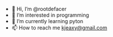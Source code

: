 - 👋 Hi, I’m @rootdefacer
- 👀 I’m interested in programming
- 🌱 I’m currently learning pyton
- 📫 How to reach me kjeaxy@gmail.com

<!---
rootdefacer/rootdefacer is a ✨ special ✨ repository because its `README.md` (this file) appears on your GitHub profile.
You can click the Preview link to take a look at your changes.
--->
